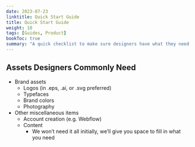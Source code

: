 ```yaml
---
date: 2023-07-23
linktitle: Quick Start Guide
title: Quick Start Guide
weight: 10
tags: [Guides, Product]
bookToc: true
summary: "A quick checklist to make sure designers have what they need to get going at the start of a project."
---
```


## Assets Designers Commonly Need

- Brand assets
    - Logos (in .eps, .ai, or .svg preferred)
    - Typefaces
    - Brand colors
    - Photography
- Other miscellaneous items
    - Account creation (e.g. Webflow)
    - Content
        - We won’t need it all initially, we’ll give you space to fill in what you need